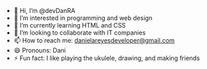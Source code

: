 
- 👋 Hi, I’m @devDanRA
- 👀 I’m interested in programming and web design
- 🌱 I’m currently learning HTML and CSS
- 💞️ I’m looking to collaborate with IT companies
- 📫 How to reach me: danielareyesdeveloper@gmail.com
- 😄 Pronouns: Dani
- ⚡ Fun fact: I like playing the ukulele, drawing, and making friends

<!---
devDanRA/devDanRA is a ✨ special ✨ repository because its `README.md` (this file) appears on your GitHub profile.
You can click the Preview link to take a look at your changes.
--->
